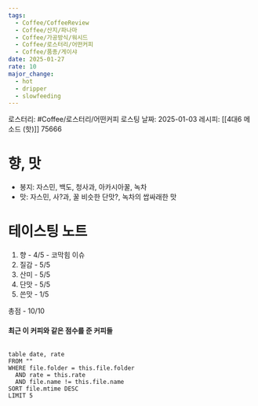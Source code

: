 ```yaml
---
tags:
  - Coffee/CoffeeReview
  - Coffee/산지/파나마
  - Coffee/가공방식/워시드
  - Coffee/로스터리/어떤커피
  - Coffee/품종/게이샤
date: 2025-01-27
rate: 10
major_change:
  - hot
  - dripper
  - slowfeeding
---
```

로스터리: #Coffee/로스터리/어떤커피 
로스팅 날짜: 2025-01-03
레시피: [[4대6 메소드 (핫)]] 75666
# 향, 맛
- 봉지: 자스민, 백도, 청사과, 아카시아꿀, 녹차
- 맛: 자스민, 사?과, 꿀 비슷한 단맛?, 녹차의 쌉싸래한 맛
# 테이스팅 노트
1. 향 - 4/5 - 코막힘 이슈
2. 질감 - 5/5
3. 산미 - 5/5
4. 단맛 - 5/5
5. 쓴맛 - 1/5

총점 - 10/10

#### 최근 이 커피와 같은 점수를 준 커피들
```dataview

table date, rate
FROM ""
WHERE file.folder = this.file.folder
  AND rate = this.rate
  AND file.name != this.file.name
SORT file.mtime DESC
LIMIT 5

```